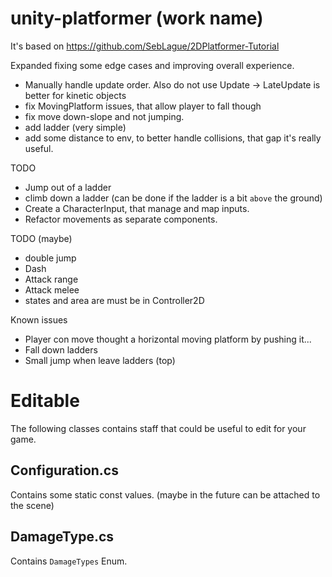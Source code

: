 unity-platformer (work name)
===

It's based on https://github.com/SebLague/2DPlatformer-Tutorial

Expanded fixing some edge cases and improving overall experience.
* Manually handle update order. Also do not use Update -> LateUpdate is better
for kinetic objects
* fix MovingPlatform issues, that allow player to fall though
* fix move down-slope and not jumping.  
* add ladder (very simple)
* add some distance to env, to better handle collisions, that gap it's really useful.

TODO
* Jump out of a ladder
* climb down a ladder (can be done if the ladder is a bit `above` the ground)
* Create a CharacterInput, that manage and map inputs.
* Refactor movements as separate components.


TODO (maybe)
* double jump
* Dash
* Attack range
* Attack melee
* states and area are must be in Controller2D



Known issues
* Player con move thought a horizontal moving platform by pushing it...
* Fall down ladders
* Small jump when leave ladders (top)



# Editable

The following classes contains staff that could be useful to edit for your game.

## Configuration.cs

Contains some static const values. (maybe in the future can be attached
to the scene)

## DamageType.cs

Contains `DamageTypes` Enum.
